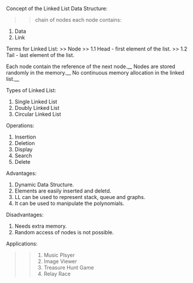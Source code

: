 Concept of the Linked List Data Structure:
>> chain of nodes
>> each node contains: 
  1. Data 
  2. Link
  
  Terms for Linked List:
      >> Node
      >> 1.1 Head - first element of the list.
      >> 1.2 Tail - last element of the list.
      
Each node contain the reference of the next node.__
Nodes are stored randomly in the memory.__
No continuous memory allocation in the linked list.__
 
Types of Linked List:
  1. Single Linked List
  2. Doubly Linked List
  3. Circular Linked List
  
Operations:
  1. Insertion
  2. Deletion
  3. Display
  4. Search
  5. Delete  
 
Advantages:
  1. Dynamic Data Structure. 
  2. Elements are easily inserted and deletd.
  3. LL can be used to represent stack, queue and graphs.
  4. It can be used to manipulate the polynomials.
  
Disadvantages:
  1. Needs extra memory.
  2. Random access of nodes is not possible.
  
Applications:
   >> 1. Music Plsyer
   >> 2. Image Viewer
   >> 3. Treasure Hunt Game
   >> 4. Relay Race
  
  
